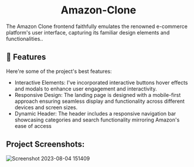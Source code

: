 <h1 align="center" id="title">Amazon-Clone</h1>

<p id="description">The Amazon Clone frontend faithfully emulates the renowned e-commerce platform's user interface, capturing its familiar design elements and functionalities..</p>

<h2>🧐 Features</h2>

Here're some of the project's best features:

*   Interactive Elements: I've incorporated interactive buttons hover effects and modals to enhance user engagement and interactivity.
*   Responsive Design: The landing page is designed with a mobile-first approach ensuring seamless display and functionality across different devices and screen sizes.
*   Dynamic Header: The header includes a responsive navigation bar showcasing categories and search functionality mirroring Amazon's ease of access

  
<h2>Project Screenshots:</h2>

![Screenshot 2023-08-04 151409](https://github.com/SumedhaSahni/amazon-clone/assets/141904366/ba6e835b-4580-4bc6-83ea-3250fbee3003)

